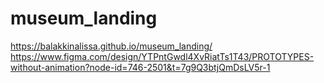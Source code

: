 # museum_landing
https://balakkinalissa.github.io/museum_landing/
https://www.figma.com/design/YTPntGwdl4XvRiatTs1T43/PROTOTYPES-without-animation?node-id=746-2501&t=7g9Q3btjQmDsLV5r-1
